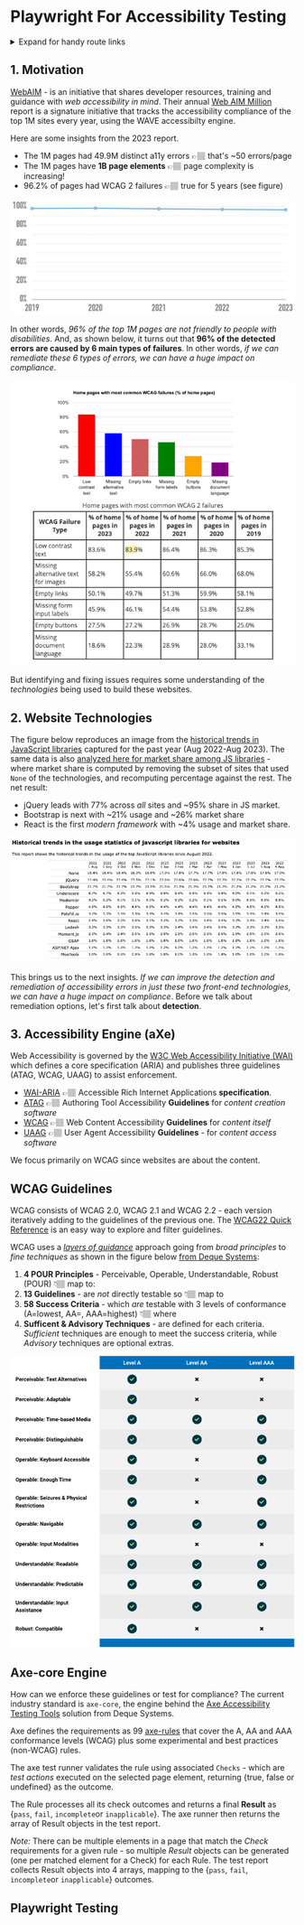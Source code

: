 # Playwright For Accessibility Testing

<details>
<summary> Expand for handy route links </summary>
    <ul>
        <li><a href="./jQuery-UI/README.md">jQuery Samples</a></li>
        <li><a href="./bootstrap/README.md">Bootstrap Samples</a></li>
        <li><a href="./steps/README.md">Demo Steps</a></li>
        <li><a href="./static/Playwright-FYI.code-profile">VS Code Profile</a></li>
    </ul>
</details>


## 1. Motivation

[WebAIM](https://webaim.org/) - is an initiative that shares developer resources, training and guidance with _web accessibility in mind_. Their annual [Web AIM Million](https://webaim.org/projects/million/) report is a signature initiative that tracks the accessibility compliance of the top 1M sites every year, using the WAVE accessibilty engine. 

Here are some insights from the 2023 report.

 - The 1M pages had 49.9M distinct a11y errors 👉🏽 that's ~50 errors/page
 - The 1M pages have **1B page elements** 👉🏽 page complexity is increasing!
 - 96.2% of pages had WCAG 2 failures 👉🏽 true for 5 years (see figure)

![WCAG Conformance Report](./static/002-wcag-conformance.png)

In other words, _96% of the top 1M pages are not friendly to people with disabilities_. And, as shown below, it turns out that **96% of the detected errors are caused by 6 main types of failures**. In other words, _if we can remediate these 6 types of errors, we can have a huge impact on compliance_.

![WCAG Conformance Report](./static/003-webaim-chart.png)

But identifying and fixing issues requires some understanding of the _technologies_ being used to build these websites.

## 2. Website Technologies

The figure below reproduces an image from the [historical trends in JavaScript libraries](https://w3techs.com/technologies/history_overview/javascript_library/all) captured for the past year (Aug 2022-Aug 2023). The same data is also [analyzed here for market share among JS libraries](https://w3techs.com/technologies/history_overview/javascript_library) - where market share is computed by removing the subset of sites that used `None` of the technologies, and recomputing percentage against the rest. The net result:
 - jQuery leads with 77% across _all_ sites and ~95% share in JS market.
 - Bootstrap is next with ~21% usage and ~26% market share
 - React is the first _modern framework_ with ~4% usage and market share.

![Historical Trends](./static/001-historical-trends.png)

This brings us to the next insights. _If we can improve the detection and remediation of accessibility errors in just these two front-end technologies, we can have a huge impact on compliance_. Before we talk about remediation options, let's first talk about **detection**.

## 3. Accessibility Engine (aXe)

Web Accessibility is governed by the [W3C Web Accessibility Initiative (WAI)](https://www.w3.org/WAI/) which defines a core specification (ARIA) and publishes three guidelines (ATAG, WCAG, UAAG) to assist enforcement.
- [WAI-ARIA](https://www.w3.org/WAI/intro/aria.php) 👉🏽 Accessible Rich Internet Applications **specification**.
- [ATAG](https://www.w3.org/WAI/standards-guidelines/atag/) 👉🏽 Authoring Tool Accessibility **Guidelines** for _content creation software_ 
- [WCAG](https://www.w3.org/WAI/standards-guidelines/wcag/) 👉🏽 Web Content Accessibility **Guidelines** for _content itself_ 
- [UAAG](https://www.w3.org/WAI/standards-guidelines/uaag/) 👉🏽 User Agent Accessibility **Guidelines** - for _content access software_

We focus primarily on WCAG since websites are about the content.

## WCAG Guidelines

WCAG consists of WCAG 2.0, WCAG 2.1 and WCAG 2.2 - each version iteratively adding to the guidelines of the previous one. The [WCAG22 Quick Reference](https://www.w3.org/WAI/WCAG22/quickref/?currentsidebar=%23col_customize) is an easy way to explore and filter guidelines.

WCAG uses a _[layers of guidance](https://www.w3.org/WAI/WCAG21/Understanding/intro#layers-of-guidance)_ approach going from _broad principles_ to _fine techniques_ as shown in the figure below [from Deque Systems](https://www.deque.com/accessibility-compliance/):
 
 1. **4 POUR Principles** -  Perceivable, Operable, Understandable, Robust (POUR) 👇🏽 map to:
 2. **13 Guidelines** - are _not_ directly testable so 👇🏽 map to
 3.  **58 Success Criteria** - which _are_ testable with 3 levels of conformance (A=lowest, AA=, AAA=highest) 👇🏽 where
 4. **Sufficent & Advisory Techniques** - are defined for each criteria. _Sufficient_ techniques are enough to meet the success criteria, while _Advisory_ techniques are optional extras.

![WCAG Guidelines](./static/004-wcag-layers.png)


## Axe-core Engine 

How can we enforce these guidelines or test for compliance? The current industry standard is `axe-core`, the engine behind the [Axe Accessibility Testing Tools](https://www.deque.com/axe/) solution from Deque Systems.

Axe defines the requirements as 99 [axe-rules](https://github.com/dequelabs/axe-core/blob/develop/doc/rule-descriptions.md) that cover the A, AA and AAA conformance levels (WCAG) plus some experimental and best practices (non-WCAG) rules.

The axe test runner validates the rule using associated `Checks` - which are _test actions_ executed on the selected page element, returning {true, false or undefined} as the outcome. 

The Rule processes all its check outcomes and returns a final **Result** as {`pass`, `fail`, `incomplete`or `inapplicable`}. The axe runner then returns the array of Result objects in the test report.

_Note:_ There can be multiple elements in a page that match the _Check_ requirements for a given rule - so multiple _Result_ objects can be generated (one per matched element for a Check) for each Rule. The test report collects Result objects into 4 arrays, mapping to the {`pass`, `fail`, `incomplete`or `inapplicable`} outcomes.

## Playwright Testing